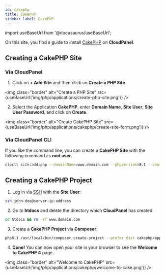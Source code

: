 ```yaml
---
id: cakephp
title: CakePHP
sidebar_label: CakePHP
---
```


import useBaseUrl from '@docusaurus/useBaseUrl';

On this site, you find a guide to install [CakePHP](https://cakephp.org/) on **CloudPanel**.

## Creating a CakePHP Site

### Via CloudPanel

1. Click on **+ Add Site** and then click on **Create a PHP Site**.

<img class="border" alt="Create a PHP Site" src={useBaseUrl('img/php/applications/create-php-site.png')} />

2. Select the Application **CakePHP**, enter **Domain Name**, **Site User**, **Site User Password**, and click on **Create**.

<img class="border" alt="Create CakePHP Site" src={useBaseUrl('img/php/applications/cakephp/create-site-form.png')} />

### Via CloudPanel CLI

If you like the command line, you can create a **CakePHP Site** with the following command as **root user**.

```bash
clpctl site:add:php --domainName=www.domain.com --phpVersion=8.1 --vhostTemplate='CakePHP 4' --siteUser='john-doe' --siteUserPassword='!secretPassword!'
```

## Creating a CakePHP Project

1. Log in via [SSH](../../../frontend-area/ssh-ftp/#ssh-login) with the **Site User**:

```bash
ssh john-doe@server-ip-address
```

2. Go to **htdocs** and delete the directory which **CloudPanel** has created:

```bash
cd htdocs && rm -rf www.domain.com
```

3. Create a **CakePHP Project** via **Composer**:

```bash
php8.1 /usr/local/bin/composer create-project --prefer-dist cakephp/app:~4.3 www.domain.com
```

4. **Done!** You can now open your site in your browser to see the **Welcome to CakePHP 4** page.

<img class="border" alt="Welcome to CakePHP" src={useBaseUrl('img/php/applications/cakephp/welcome-to-cake.png')} />